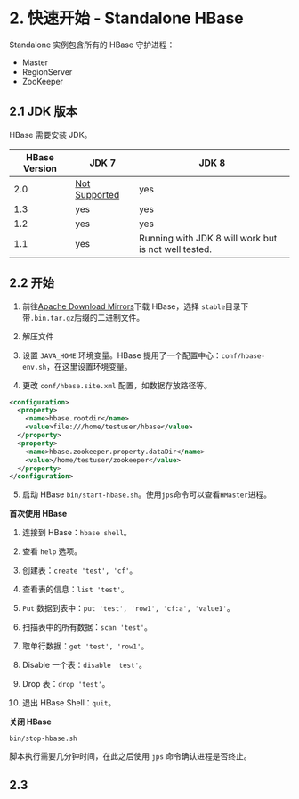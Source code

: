 # 2. 快速开始 - Standalone HBase

Standalone 实例包含所有的 HBase 守护进程：

- Master
- RegionServer
- ZooKeeper

## 2.1 JDK 版本

HBase 需要安装 JDK。

| HBase Version | JDK 7                                    | JDK 8                                    |
| ------------- | ---------------------------------------- | ---------------------------------------- |
| 2.0           | [Not Supported](http://search-hadoop.com/m/YGbbsPxZ723m3as) | yes                                      |
| 1.3           | yes                                      | yes                                      |
| 1.2           | yes                                      | yes                                      |
| 1.1           | yes                                      | Running with JDK 8 will work but is not well tested. |

## 2.2 开始

1. 前往[Apache Download Mirrors](http://www.apache.org/dyn/closer.cgi/hbase/)下载 HBase，选择 `stable`目录下带`.bin.tar.gz`后缀的二进制文件。

2. 解压文件

3. 设置 `JAVA_HOME` 环境变量。HBase 提用了一个配置中心：`conf/hbase-env.sh`，在这里设置环境变量。

4. 更改 `conf/hbase.site.xml` 配置，如数据存放路径等。

```xml
<configuration>
  <property>
    <name>hbase.rootdir</name>
    <value>file:///home/testuser/hbase</value>
  </property>
  <property>
    <name>hbase.zookeeper.property.dataDir</name>
    <value>/home/testuser/zookeeper</value>
  </property>
</configuration>
```

5. 启动 HBase `bin/start-hbase.sh`。使用`jps`命令可以查看`HMaster`进程。

**首次使用 HBase**

1. 连接到 HBase：`hbase shell`。

2. 查看 `help` 选项。

3. 创建表：`create 'test', 'cf'`。

4. 查看表的信息：`list 'test'`。

5. `Put` 数据到表中：`put 'test', 'row1', 'cf:a', 'value1'`。

6. 扫描表中的所有数据：`scan 'test'`。

7. 取单行数据：`get 'test', 'row1'`。

8. Disable 一个表：`disable 'test'`。

9. Drop 表：`drop 'test'`。

10. 退出 HBase Shell：`quit`。

**关闭 HBase**

```shell
bin/stop-hbase.sh
```

脚本执行需要几分钟时间，在此之后使用 `jps` 命令确认进程是否终止。


## 2.3 
